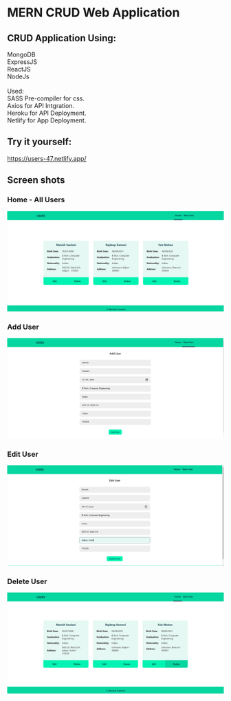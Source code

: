 # MERN CRUD Web Application

## CRUD Application Using:

MongoDB<br/>
ExpressJS<br/>
ReactJS<br/>
NodeJs<br/>
<br/>
Used:<br/> 
SASS Pre-compiler for css.</br>
Axios for API Intgration.<br/>
Heroku for API Deployment.<br/>
Netlify for App Deployment.

## Try it yourself:<br/>
https://users-47.netlify.app/

## Screen shots

### Home - All Users
<div align="center">
  <img src="./snapshots/1.png" width="700px"/>
</div>

### Add User
<div align="center">
  <img src="./snapshots/2.png" width="700px"/>
</div>


### Edit User
<div align="center">
  <img src="./snapshots/3.png" width="700px"/>
</div>

### Delete User
<div align="center">
  <img src="./snapshots/4.png" width="700px"/>
</div>
